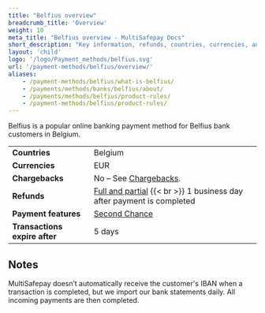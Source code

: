 ```yaml
---
title: "Belfius overview"
breadcrumb_title: 'Overview'
weight: 10
meta_title: "Belfius overview - MultiSafepay Docs"
short_description: "Key information, refunds, countries, currencies, and features"
layout: 'child'
logo: '/logo/Payment_methods/belfius.svg'
url: '/payment-methods/belfius/overview/'
aliases: 
    - /payment-methods/belfius/what-is-belfius/
    - /payments/methods/banks/belfius/about/
    - /payments/methods/belfius/product-rules/
    - /payment-methods/belfius/product-rules/
---
```

Belfius is a popular online banking payment method for Belfius bank customers in Belgium.

|   |   |   |
|---|---|---|
| **Countries**  | Belgium  | 
| **Currencies**  | EUR | 
| **Chargebacks**  | No – See [Chargebacks](/payments/chargebacks/). | 
| **Refunds** | [Full and partial](/refunds/full-partial/) {{< br >}} 1 business day after payment is completed |
| **Payment features** | [Second Chance](/features/second-chance/) |
| **Transactions expire after**  | 5 days | 

## Notes

MultiSafepay doesn’t automatically receive the customer's IBAN when a transaction is completed, but we import our bank statements daily. All incoming payments are then completed. 

